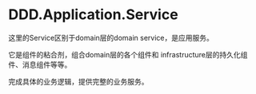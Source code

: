 # DDD.Application.Service

这里的Service区别于domain层的domain service，是应用服务。

它是组件的粘合剂，组合domain层的各个组件和 infrastructure层的持久化组件、消息组件等等。

完成具体的业务逻辑，提供完整的业务服务。

